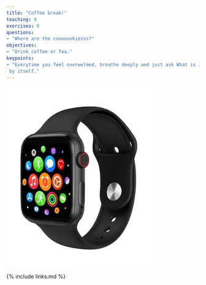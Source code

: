 ```yaml
---
title: "Coffee break!"
teaching: 0
exercises: 0
questions:
- "Where are the cooooookiesss?"
objectives:
- "Drink coffee or Tea."
keypoints:
- "Everytime you feel overwelmed, breathe deeply and just ask What is important right now?, don't think about the answer, it will come
 by itself."
---
```


![image info](./../fig/smartwatch.png)

{% include links.md %}
